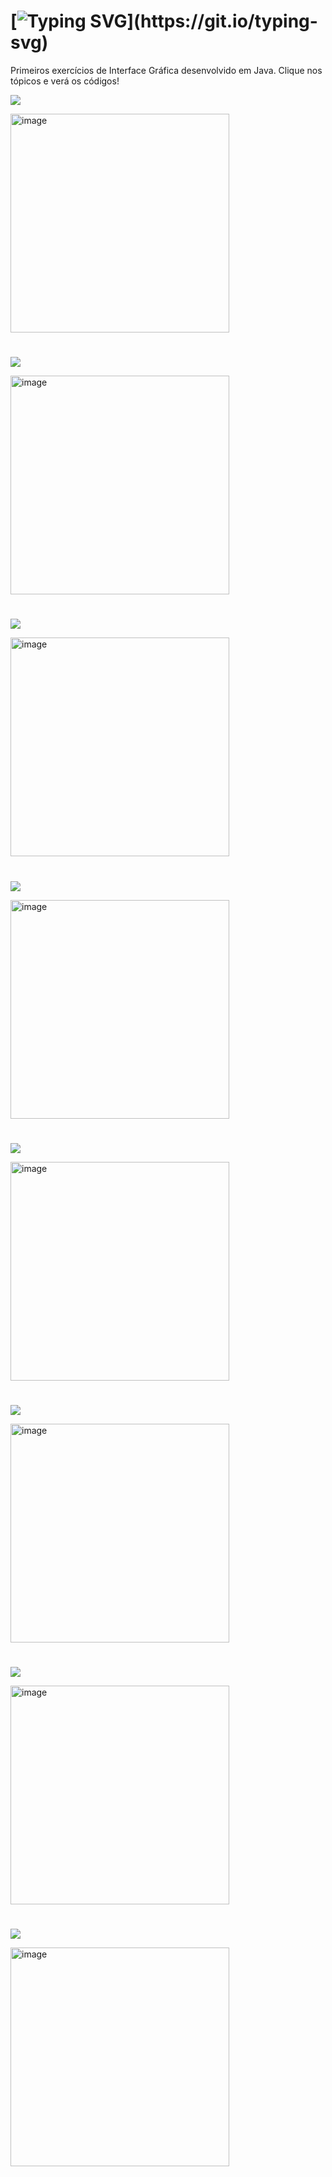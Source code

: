 # [![Typing SVG](https://readme-typing-svg.herokuapp.com/?color=CC0099&size=35&center=true&vCenter=true&width=1000&lines=Interface+Gráfica!;Desenvolvido+em+Java.;Exercícios.)](https://git.io/typing-svg)

Primeiros exercícios de Interface Gráfica desenvolvido em Java.
Clique nos tópicos e verá os códigos!

 <a href="Interface_Grafica_Java/src/main/java/Exercicio_Calculadora.java" target="_blank"><img src="https://img.shields.io/badge/> Exercício Calculadora-0D1117?style=for-the-badge&logo=apache%20netbeans%20IDE&logoColor=CC0099"></a>

<img width="350" alt="image" src="https://github.com/Lehguanaes/Interface_Grafica_Java_Exs/assets/125403978/683adead-56fd-44af-a05b-598f5b32a208">

#

 <a href="Interface_Grafica_Java/src/main/java/Exercicio_Icons.java" target="_blank"><img src="https://img.shields.io/badge/> Exercício Formulário Icons-0D1117?style=for-the-badge&logo=apache%20netbeans%20IDE&logoColor=CC0099"></a>
 
<img width="350" alt="image" src="https://github.com/Lehguanaes/Interface_Grafica_Java_Exs/assets/125403978/25a0870f-48f4-440c-a741-d2d532b07189">

#

 <a href="Interface_Grafica_Java/src/main/java/Exercicio_Mascara.java" target="_blank"><img src="https://img.shields.io/badge/> Exercício Máscara-0D1117?style=for-the-badge&logo=apache%20netbeans%20IDE&logoColor=CC0099"></a>

<img width="350" alt="image" src="https://github.com/Lehguanaes/Interface_Grafica_Java_Exs/assets/125403978/a48b9b5c-255f-44d2-9d21-1ac994bbda7b">

#
  
   <a href="Interface_Grafica_Java/src/main/java/Exercicio_Senha.java" target="_blank"><img src="https://img.shields.io/badge/> Exercício Senha-0D1117?style=for-the-badge&logo=apache%20netbeans%20IDE&logoColor=CC0099"></a> 
   
<img width="350" alt="image" src="https://github.com/Lehguanaes/Interface_Grafica_Java_Exs/assets/125403978/a2519480-8e0c-4cc8-88b2-b1cd1cf94c3a">

#

 <a href="Interface_Grafica_Java/src/main/java/Exercicio_Limpar_Texto.java" target="_blank"><img src="https://img.shields.io/badge/> Exercício Limpar Texto-0D1117?style=for-the-badge&logo=apache%20netbeans%20IDE&logoColor=CC0099"></a>

 <img width="350" alt="image" src="https://github.com/Lehguanaes/Interface_Grafica_Java_Exs/assets/125403978/08369685-10ff-4ec0-b584-1ad1d17f39d1">

#

 <a href="Interface_Grafica_Java/src/main/java/Exercicio_Botoes.java" target="_blank"><img src="https://img.shields.io/badge/> Exercício Botões-0D1117?style=for-the-badge&logo=apache%20netbeans%20IDE&logoColor=CC0099"></a> 

<img width="350" alt="image" src="https://github.com/Lehguanaes/Interface_Grafica_Java_Exs/assets/125403978/88a7a077-9038-4845-9f2b-08f555624dca">

#

 <a href="Interface_Grafica_Java/src/main/java/Exercicio_Ocultar_Exibir.java" target="_blank"><img src="https://img.shields.io/badge/> Exercício Ocultar e Exibir-0D1117?style=for-the-badge&logo=apache%20netbeans%20IDE&logoColor=CC0099"></a> 
 
<img width="350" alt="image" src="https://github.com/Lehguanaes/Interface_Grafica_Java_Exs/assets/125403978/83c9aca0-51e1-4889-ba1e-726a3aa31d0f">

# 

<a href="Interface_Grafica_Java/src/main/java/Exercicio_Habilitar_Desabilitar.java" target="_blank"><img src="https://img.shields.io/badge/> Exercício Exercicio Habilitar e Desabilitar-0D1117?style=for-the-badge&logo=apache%20netbeans%20IDE&logoColor=CC0099"></a>

<img width="350" alt="image" src="https://github.com/Lehguanaes/Interface_Grafica_Java_Exs/assets/125403978/2606a5c8-864c-4969-b893-912ac9fb7536">
